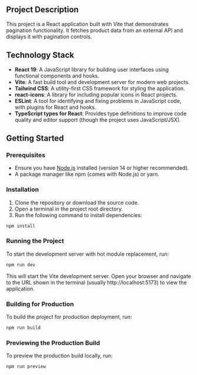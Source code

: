 ## Project Description

This project is a React application built with Vite that demonstrates pagination functionality. It fetches product data from an external API and displays it with pagination controls.

## Technology Stack

- **React 19**: A JavaScript library for building user interfaces using functional components and hooks.
- **Vite**: A fast build tool and development server for modern web projects.
- **Tailwind CSS**: A utility-first CSS framework for styling the application.
- **react-icons**: A library for including popular icons in React projects.
- **ESLint**: A tool for identifying and fixing problems in JavaScript code, with plugins for React and hooks.
- **TypeScript types for React**: Provides type definitions to improve code quality and editor support (though the project uses JavaScript/JSX).

## Getting Started

### Prerequisites

- Ensure you have [Node.js](https://nodejs.org/) installed (version 14 or higher recommended).
- A package manager like npm (comes with Node.js) or yarn.

### Installation

1. Clone the repository or download the source code.
2. Open a terminal in the project root directory.
3. Run the following command to install dependencies:

```bash
npm install
```

### Running the Project

To start the development server with hot module replacement, run:

```bash
npm run dev
```

This will start the Vite development server. Open your browser and navigate to the URL shown in the terminal (usually http://localhost:5173) to view the application.

### Building for Production

To build the project for production deployment, run:

```bash
npm run build
```

### Previewing the Production Build

To preview the production build locally, run:

```bash
npm run preview

